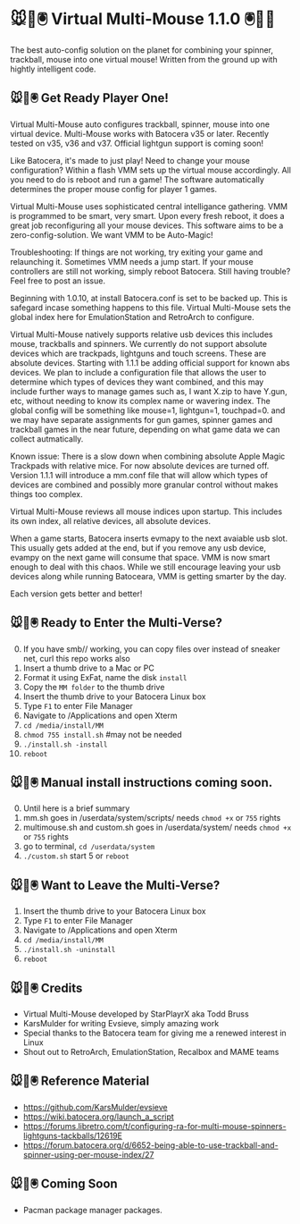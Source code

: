 # 🐭👾🖲️ Virtual Multi-Mouse 1.1.0 🖲️👾🐭

The best auto-config solution on the planet for combining your spinner, trackball, mouse into one virtual mouse! Written from the ground up with hightly intelligent code.

## 🐭👾🖲️ Get Ready Player One!

Virtual Multi-Mouse auto configures trackball, spinner, mouse into one virtual device. Multi-Mouse works with Batocera v35 or later. Recently tested on v35, v36 and v37. Official lightgun support is coming soon!

Like Batocera, it's made to just play! Need to change your mouse configuration? Within a flash VMM sets up the virtual mouse accordingly. All you need to do is reboot and run a game! The software automatically determines the proper mouse config for player 1 games.

Virtual Multi-Mouse uses sophisticated central intelligance gathering. VMM is programmed to be smart, very smart. Upon every fresh reboot, it does a great job reconfiguring all your mouse devices. This software aims to be a zero-config-solution. We want VMM to be Auto-Magic!

Troubleshooting: If things are not working, try exiting your game and relaunching it. Sometimes VMM needs a jump start. If your mouse controllers are still not working, simply reboot Batocera. Still having trouble? Feel free to post an issue.

Beginning with 1.0.10, at install Batocera.conf is set to be backed up. This is safegard incase something happens to this file. Virtual Multi-Mouse sets the global index here for EmulationStation and RetroArch to configure.

Virtual Multi-Mouse natively supports relative usb devices this includes mouse, trackballs and spinners. We currently do not support absolute devices which are trackpads, lightguns and touch screens. These are absolute devices. Starting with 1.1.1 be adding official support for known abs devices. We plan to include a configuration file that allows the user to determine which types of devices they want combined, and this may include further ways to manage games such as, I want X.zip to have Y.gun, etc, without needing to know its complex name or wavering index. The global config will be something like mouse=1, lightgun=1, touchpad=0. and we may have separate assignments for gun games, spinner games and trackball games in the near future, depending on what game data we can collect autmatically.

Known issue: There is a slow down when combining absolute Apple Magic Trackpads with relative mice. For now absolute devices are turned off. Version 1.1.1 will introduce a mm.conf file that will allow which types of devices are combined and possibly more granular control without makes things too complex. 

Virtual Multi-Mouse reviews all mouse indices upon startup. This includes its own index, all relative devices, all absolute devices.

When a game starts, Batocera inserts evmapy to the next avaiable usb slot. This usually gets added at the end, but if you remove any usb device, evampy on the next game will consume that space. VMM is now smart enough to deal with this chaos. While we still encourage leaving your usb devices along while running Batoceara, VMM is getting smarter by the day.

Each version gets better and better!

## 🐭👾🖲️ Ready to Enter the Multi-Verse?

0.  If you have smb// working, you can copy files over instead of sneaker net, curl this repo works also
1.  Insert a thumb drive to a Mac or PC 
2.  Format it using ExFat, name the disk `install`
3.  Copy the `MM folder` to the thumb drive
4.  Insert the thumb drive to your Batocera Linux box
5.  Type `F1` to enter File Manager
6.  Navigate to /Applications and open Xterm
7.  `cd /media/install/MM`
8.  `chmod 755 install.sh` #may not be needed
9.  `./install.sh -install`
10.  `reboot`

## 🐭👾🖲️ Manual install instructions coming soon.
0. Until here is a brief summary
1. mm.sh goes in /userdata/system/scripts/ needs `chmod +x` or `755` rights
2. multimouse.sh and custom.sh goes in /userdata/system/ needs `chmod +x` or `755` rights
3. go to terminal, `cd /userdata/system`
4. `./custom.sh` start
5  or `reboot`

## 🐭👾🖲️ Want to Leave the Multi-Verse?

1.  Insert the thumb drive to your Batocera Linux box
2.  Type `F1` to enter File Manager
3.  Navigate to /Applications and open Xterm
4.  `cd /media/install/MM`
5.  `./install.sh -uninstall`
6.  `reboot`

## 🐭👾🖲️ Credits
* Virtual Multi-Mouse developed by StarPlayrX aka Todd Bruss
* KarsMulder for writing Evsieve, simply amazing work
* Special thanks to the Batocera team for giving me a renewed interest in Linux
* Shout out to RetroArch, EmulationStation, Recalbox and MAME teams

## 🐭👾🖲️ Reference Material

* https://github.com/KarsMulder/evsieve
* https://wiki.batocera.org/launch_a_script
* https://forums.libretro.com/t/configuring-ra-for-multi-mouse-spinners-lightguns-tackballs/12619E
* https://forum.batocera.org/d/6652-being-able-to-use-trackball-and-spinner-using-per-mouse-index/27

## 🐭👾🖲️ Coming Soon
* Pacman package manager packages.
